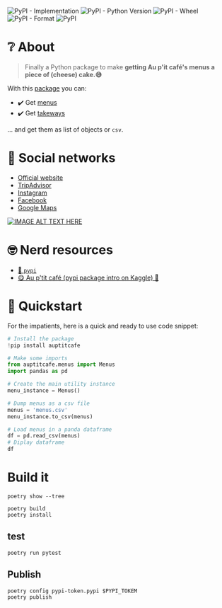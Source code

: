 ![PyPI - Implementation](https://img.shields.io/pypi/implementation/auptitcafe)
![PyPI - Python Version](https://img.shields.io/pypi/pyversions/auptitcafe)
![PyPI - Wheel](https://img.shields.io/pypi/wheel/auptitcafe)
![PyPI - Format](https://img.shields.io/pypi/format/auptitcafe)
![PyPI](https://img.shields.io/pypi/v/auptitcafe)

# ❔ About

> Finally a Python package to make **getting Au p'it café's menus a piece of (cheese) cake.😅**

With this [package](https://pypi.org/project/auptitcafe/) you can:

- ✔️ Get [menus](http://auptitcafe.nc/menu/)
- ✔️ Get [takeways](http://auptitcafe.nc/a-emporter/)

... and get them as list of objects or `csv`.

# 🔖 Social networks

- [Official website](http://auptitcafe.nc/)
- [TripAdvisor](https://www.tripadvisor.com/Restaurant_Review-g294130-d1952994-Reviews-Au_P_tit_Cafe-Noumea_Grand_Terre.html)
- [Instagram](https://www.instagram.com/auptitcafe.nc/?hl=en) 
- [Facebook](https://www.facebook.com/auptitcafe.nc/)
- [Google Maps](https://goo.gl/maps/4UcxegSnxMsE8qKs8)

[![IMAGE ALT TEXT HERE](https://img.youtube.com/vi/iRSInif_Zwc/0.jpg)](https://www.youtube.com/watch?v=iRSInif_Zwc)

# 🤓 Nerd resources

- [🐍 `pypi`](https://pypi.org/project/auptitcafe/)
- [😋 Au p'tit café (pypi package intro on Kaggle) 🚀](https://www.kaggle.com/adriensales/au-p-tit-caf-pypi-package-intro)

# 🚀 Quickstart

For the impatients, here is a quick and ready to use code snippet:

```python
# Install the package
!pip install auptitcafe

# Make some imports
from auptitcafe.menus import Menus
import pandas as pd

# Create the main utility instance
menu_instance = Menus()

# Dump menus as a csv file
menus = 'menus.csv'
menu_instance.to_csv(menus)

# Load menus in a panda dataframe
df = pd.read_csv(menus)
# Diplay dataframe
df
```

# Build it

```shell
poetry show --tree
```

```shell
poetry build
poetry install
```

## test

```shell
poetry run pytest
```
## Publish

```
poetry config pypi-token.pypi $PYPI_TOKEM
poetry publish
```
